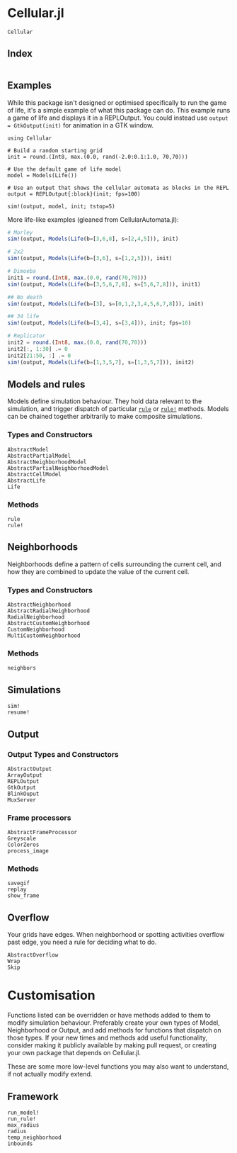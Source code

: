 # Cellular.jl

```@docs
Cellular
```

## Index

```@contents
```

## Examples

While this package isn't designed or optimised specifically to run the game of
life, it's a simple example of what this package can do. This example runs a
game of life and displays it in a REPLOutput. You could instead use `output =
GtkOutput(init)` for animation in a GTK window.

```@example
using Cellular

# Build a random starting grid
init = round.(Int8, max.(0.0, rand(-2.0:0.1:1.0, 70,70)))

# Use the default game of life model
model = Models(Life())

# Use an output that shows the cellular automata as blocks in the REPL
output = REPLOutput{:block}(init; fps=100)

sim!(output, model, init; tstop=5)
```

More life-like examples (gleaned from CellularAutomata.jl):

```julia
# Morley
sim!(output, Models(Life(b=[3,6,8], s=[2,4,5])), init)

# 2x2
sim!(output, Models(Life(b=[3,6], s=[1,2,5])), init)

# Dimoeba
init1 = round.(Int8, max.(0.0, rand(70,70)))
sim!(output, Models(Life(b=[3,5,6,7,8], s=[5,6,7,8])), init1)

## No death
sim!(output, Models(Life(b=[3], s=[0,1,2,3,4,5,6,7,8])), init)

## 34 life
sim!(output, Models(Life(b=[3,4], s=[3,4])), init; fps=10)

# Replicator
init2 = round.(Int8, max.(0.0, rand(70,70)))
init2[:, 1:30] .= 0
init2[21:50, :] .= 0
sim!(output, Models(Life(b=[1,3,5,7], s=[1,3,5,7])), init2)
```


## Models and rules

Models define simulation behaviour. They hold data relevant to the simulation,
and trigger dispatch of particular [`rule`](@ref) or [`rule!`](@ref) methods.
Models can be chained together arbitrarily to make composite simulations.

### Types and Constructors

```@docs
AbstractModel
AbstractPartialModel
AbstractNeighborhoodModel
AbstractPartialNeighborhoodModel
AbstractCellModel
AbstractLife
Life
```

### Methods

```@docs
rule
rule!
```

## Neighborhoods

Neighborhoods define a pattern of cells surrounding the current cell, 
and how they are combined to update the value of the current cell.

### Types and Constructors

```@docs
AbstractNeighborhood
AbstractRadialNeighborhood
RadialNeighborhood
AbstractCustomNeighborhood
CustomNeighborhood
MultiCustomNeighborhood
```

### Methods

```@docs
neighbors
```

## Simulations

```@docs
sim!
resume!
```

## Output

### Output Types and Constructors

```@docs
AbstractOutput
ArrayOutput
REPLOutput
GtkOutput
BlinkOuput
MuxServer
```

### Frame processors

```@docs
AbstractFrameProcessor
Greyscale
ColorZeros
process_image
```

### Methods

```@docs
savegif
replay
show_frame
```

## Overflow

Your grids have edges. When neighborhood or spotting activities overflow past edge, 
you need a rule for deciding what to do.

```@docs
AbstractOverflow
Wrap
Skip
```

# Customisation

Functions listed can be overridden or have methods added to them to modify
simulation behaviour. Preferably create your own types of Model, Neighborhood or
Output, and add methods for functions that dispatch on those types. If your new
times and methods add useful functionality, consider making it publicly
available by making pull request, or creating your own package that depends on
Cellular.jl.

These are some more low-level functions you may also want to understand, if not
actually modify extend.

## Framework

```@docs
run_model!
run_rule!
max_radius
radius
temp_neighborhood
inbounds
```
